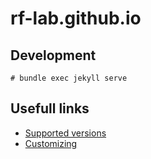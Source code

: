 # rf-lab.github.io

## Development
```
# bundle exec jekyll serve
```

## Usefull links
* [Supported versions](https://pages.github.com/versions/)
* [Customizing](https://help.github.com/categories/customizing-github-pages/)
